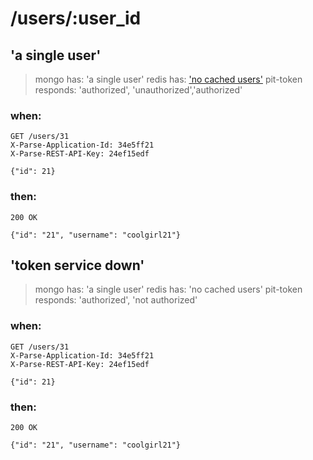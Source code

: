 # /users/:user_id

'a single user'
---------------
	
> mongo has: 'a single user'
> redis has: ['no cached users'](http://github.com/dockpit/pit-token)
> pit-token responds: 'authorized', 'unauthorized','authorized'

### when:

	GET /users/31
	X-Parse-Application-Id: 34e5ff21
	X-Parse-REST-API-Key: 24ef15edf

	{"id": 21}

### then:

	200 OK

	{"id": "21", "username": "coolgirl21"}
	
'token service down'
---------------
	
> mongo has: 'a single user'
> redis has: 'no cached users'
> pit-token responds: 'authorized', 'not authorized'

### when:

	GET /users/31
	X-Parse-Application-Id: 34e5ff21
	X-Parse-REST-API-Key: 24ef15edf

	{"id": 21}

### then:

	200 OK

	{"id": "21", "username": "coolgirl21"}